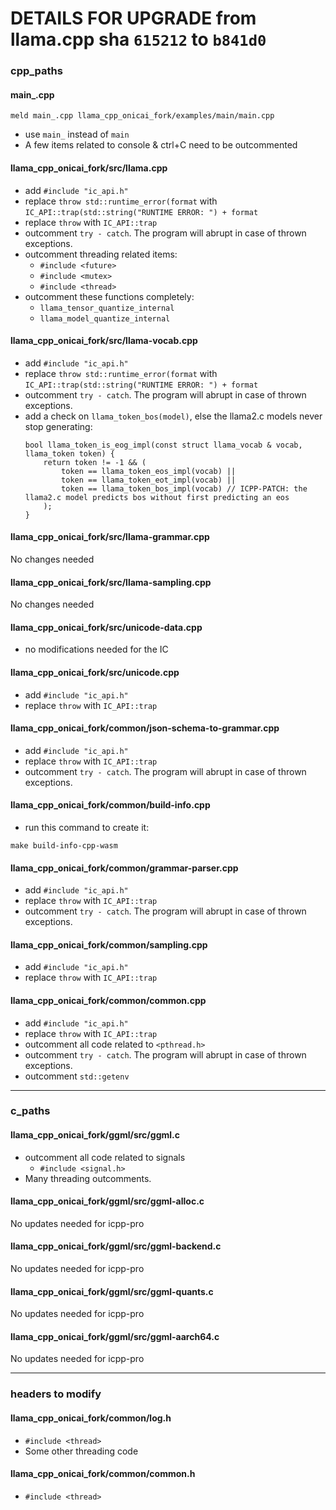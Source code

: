 # DETAILS FOR UPGRADE from llama.cpp sha `615212` to `b841d0`

### cpp_paths

#### main_.cpp
`meld main_.cpp llama_cpp_onicai_fork/examples/main/main.cpp`
- use `main_` instead of `main`
- A few items related to console & ctrl+C need to be outcommented


#### llama_cpp_onicai_fork/src/llama.cpp
- add `#include "ic_api.h"`
- replace `throw std::runtime_error(format` with `IC_API::trap(std::string("RUNTIME ERROR: ") + format`
- replace `throw` with `IC_API::trap`
- outcomment `try - catch`. The program will abrupt in case of thrown exceptions.
- outcomment threading related items:
  - `#include <future>`
  - `#include <mutex>`
  - `#include <thread>`
- outcomment these functions completely:
  - `llama_tensor_quantize_internal`
  - `llama_model_quantize_internal`


#### llama_cpp_onicai_fork/src/llama-vocab.cpp
- add `#include "ic_api.h"`
- replace `throw std::runtime_error(format` with `IC_API::trap(std::string("RUNTIME ERROR: ") + format`
- outcomment `try - catch`. The program will abrupt in case of thrown exceptions.
- add a check on `llama_token_bos(model)`, else the llama2.c models never stop generating:
  ```
  bool llama_token_is_eog_impl(const struct llama_vocab & vocab, llama_token token) {
      return token != -1 && (
          token == llama_token_eos_impl(vocab) ||
          token == llama_token_eot_impl(vocab) || 
          token == llama_token_bos_impl(vocab) // ICPP-PATCH: the llama2.c model predicts bos without first predicting an eos
      );
  }
  ```

#### llama_cpp_onicai_fork/src/llama-grammar.cpp
No changes needed

#### llama_cpp_onicai_fork/src/llama-sampling.cpp
No changes needed

#### llama_cpp_onicai_fork/src/unicode-data.cpp
- no modifications needed for the IC

#### llama_cpp_onicai_fork/src/unicode.cpp
- add `#include "ic_api.h"`
- replace `throw` with `IC_API::trap`

#### llama_cpp_onicai_fork/common/json-schema-to-grammar.cpp
- add `#include "ic_api.h"`
- replace `throw` with `IC_API::trap`
- outcomment `try - catch`. The program will abrupt in case of thrown exceptions.


#### llama_cpp_onicai_fork/common/build-info.cpp
- run this command to create it:
```
make build-info-cpp-wasm
``` 

#### llama_cpp_onicai_fork/common/grammar-parser.cpp
- add `#include "ic_api.h"`
- replace `throw` with `IC_API::trap`
- outcomment `try - catch`. The program will abrupt in case of thrown exceptions.

#### llama_cpp_onicai_fork/common/sampling.cpp
- add `#include "ic_api.h"`
- replace `throw` with `IC_API::trap`

#### llama_cpp_onicai_fork/common/common.cpp
- add `#include "ic_api.h"`
- replace `throw` with `IC_API::trap`
- outcomment all code related to `<pthread.h>`
- outcomment `try - catch`. The program will abrupt in case of thrown exceptions.
- outcomment `std::getenv`


---
### c_paths

#### llama_cpp_onicai_fork/ggml/src/ggml.c
- outcomment all code related to signals
  - `#include <signal.h>`
- Many threading outcomments. 

#### llama_cpp_onicai_fork/ggml/src/ggml-alloc.c
No updates needed for icpp-pro

#### llama_cpp_onicai_fork/ggml/src/ggml-backend.c
No updates needed for icpp-pro

#### llama_cpp_onicai_fork/ggml/src/ggml-quants.c
No updates needed for icpp-pro

#### llama_cpp_onicai_fork/ggml/src/ggml-aarch64.c
No updates needed for icpp-pro

---
### headers to modify

#### llama_cpp_onicai_fork/common/log.h
- `#include <thread>`
- Some other threading code

#### llama_cpp_onicai_fork/common/common.h
- `#include <thread>`